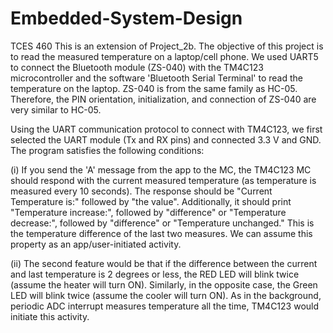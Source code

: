 # Embedded-System-Design
TCES 460
This is an extension of Project_2b. The objective of this project is to read the measured temperature on a laptop/cell phone. We used UART5 to connect the Bluetooth module (ZS-040) with the TM4C123 microcontroller and the software 'Bluetooth Serial Terminal' to read the temperature on the laptop. ZS-040 is from the same family as HC-05. Therefore, the PIN orientation, initialization, and connection of ZS-040 are very similar to HC-05.

Using the UART communication protocol to connect with TM4C123, we first selected the UART module (Tx and RX pins) and connected 3.3 V and GND. The program satisfies the following conditions:

(i) If you send the 'A' message from the app to the MC, the TM4C123 MC should respond with the current measured temperature (as temperature is measured every 10 seconds). The response should be "Current Temperature is:" followed by "the value". Additionally, it should print "Temperature increase:", followed by "difference" or "Temperature decrease:", followed by "difference" or "Temperature unchanged." This is the temperature difference of the last two measures. We can assume this property as an app/user-initiated activity.

(ii) The second feature would be that if the difference between the current and last temperature is 2 degrees or less, the RED LED will blink twice (assume the heater will turn ON). Similarly, in the opposite case, the Green LED will blink twice (assume the cooler will turn ON). As in the background, periodic ADC interrupt measures temperature all the time, TM4C123 would initiate this activity. 
